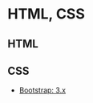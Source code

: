 # HTML, CSS

## HTML

## CSS

- <a target="_blank" href="https://getbootstrap.com/docs/3.3/">Bootstrap: 3.x</a>
